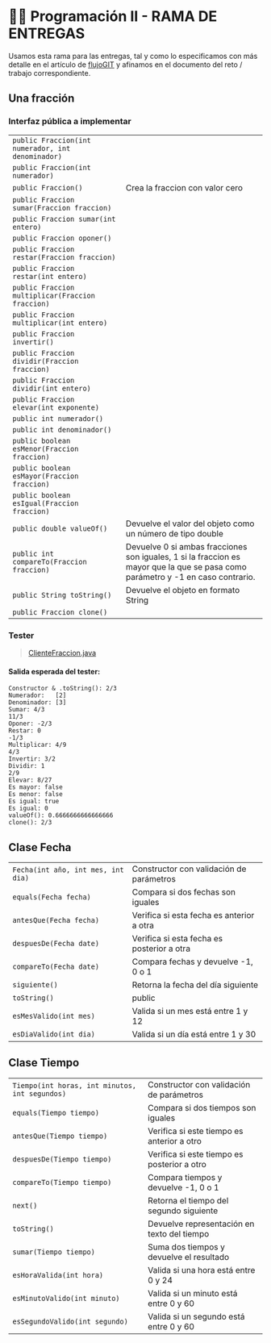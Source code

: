 # 👨‍💻 Programación II - RAMA DE ENTREGAS

Usamos esta rama para las entregas, tal y como lo especificamos con más detalle en el artículo de [flujoGIT](/documentos/flujoGIT.md) y afinamos en el documento del reto / trabajo correspondiente.

## Una fracción

### Interfaz pública a implementar

|||
|-|-|
|`public Fraccion(int numerador, int denominador)`|
|`public Fraccion(int numerador)`|
|`public Fraccion()`|Crea la fraccion con valor cero
|`public Fraccion sumar(Fraccion fraccion)`|
|`public Fraccion sumar(int entero)`|
|`public Fraccion oponer()`|
|`public Fraccion restar(Fraccion fraccion)`|
|`public Fraccion restar(int entero)`|
|`public Fraccion multiplicar(Fraccion fraccion)`|
|`public Fraccion multiplicar(int entero)`|
|`public Fraccion invertir()`|
|`public Fraccion dividir(Fraccion fraccion)`|
|`public Fraccion dividir(int entero)`|
|`public Fraccion elevar(int exponente)`|
|`public int numerador()`|
|`public int denominador()`|
|`public boolean esMenor(Fraccion fraccion)`|
|`public boolean esMayor(Fraccion fraccion)`|
|`public boolean esIgual(Fraccion fraccion)`|
|`public double valueOf()`|Devuelve el valor del objeto como un número de tipo double
|`public int compareTo(Fraccion fraccion)`|Devuelve 0 si ambas fracciones son iguales, 1 si la fraccion es mayor que la que se pasa como parámetro y -1 en caso contrario.
|`public String toString()`|Devuelve el objeto en formato String
|`public Fraccion clone()`|

### Tester

> [ClienteFraccion.java](/entregas/ClienteFraccion.java)

#### Salida esperada del tester:

```console
Constructor & .toString(): 2/3
Numerador:   [2]
Denominador: [3]
Sumar: 4/3
11/3
Oponer: -2/3
Restar: 0
-1/3
Multiplicar: 4/9
4/3
Invertir: 3/2
Dividir: 1
2/9
Elevar: 8/27
Es mayor: false
Es menor: false
Es igual: true
Es igual: 0
valueOf(): 0.6666666666666666
clone(): 2/3
```

## Clase Fecha

|||
|-|-|
|`Fecha(int año, int mes, int dia)`|Constructor con validación de parámetros|
|`equals(Fecha fecha)`|Compara si dos fechas son iguales |
|`antesQue(Fecha fecha)`|Verifica si esta fecha es anterior a otra |
|`despuesDe(Fecha date)`|Verifica si esta fecha es posterior a otra |
|`compareTo(Fecha date)`|Compara fechas y devuelve -1, 0 o 1 |
|`siguiente()`|Retorna la fecha del día siguiente |
|`toString()`|public | Devuelve representación en texto de la fecha |
|`esMesValido(int mes)`|Valida si un mes está entre 1 y 12 |
|`esDiaValido(int dia)`|Valida si un día está entre 1 y 30 |

## Clase Tiempo

|||
|-|-|
| `Tiempo(int horas, int minutos, int segundos)`|Constructor con validación de parámetros |
| `equals(Tiempo tiempo)`|Compara si dos tiempos son iguales |
| `antesQue(Tiempo tiempo)`|Verifica si este tiempo es anterior a otro |
| `despuesDe(Tiempo tiempo)`|Verifica si este tiempo es posterior a otro |
| `compareTo(Tiempo tiempo)`|Compara tiempos y devuelve -1, 0 o 1 |
| `next()`|Retorna el tiempo del segundo siguiente |
| `toString()`|Devuelve representación en texto del tiempo |
| `sumar(Tiempo tiempo)`|Suma dos tiempos y devuelve el resultado |
| `esHoraValida(int hora)`|Valida si una hora está entre 0 y 24 |
| `esMinutoValido(int minuto)`|Valida si un minuto está entre 0 y 60 |
| `esSegundoValido(int segundo)`|Valida si un segundo está entre 0 y 60 |